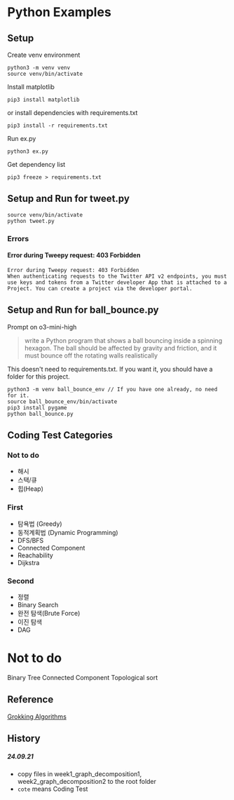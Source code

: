 # Python Examples

## Setup
Create venv environment
```
python3 -m venv venv
source venv/bin/activate
```

Install matplotlib
```
pip3 install matplotlib
```

or install dependencies with requirements.txt
```
pip3 install -r requirements.txt
```

Run ex.py
```
python3 ex.py
```

Get dependency list
```
pip3 freeze > requirements.txt
```

## Setup and Run for tweet.py
```
source venv/bin/activate
python tweet.py
```

### Errors
#### Error during Tweepy request: 403 Forbidden
```
Error during Tweepy request: 403 Forbidden
When authenticating requests to the Twitter API v2 endpoints, you must use keys and tokens from a Twitter developer App that is attached to a Project. You can create a project via the developer portal.
```

## Setup and Run for ball_bounce.py
Prompt on o3-mini-high
> write a Python program that shows a ball bouncing inside a spinning hexagon. The ball should be affected by gravity and friction, and it must bounce off the rotating walls realistically

This doesn't need to requirements.txt. If you want it, you should have a folder for this project.
```
python3 -m venv ball_bounce_env // If you have one already, no need for it.
source ball_bounce_env/bin/activate
pip3 install pygame
python ball_bounce.py 
```

## Coding Test Categories

### Not to do
- 해시
- 스택/큐
- 힙(Heap)

### First
- 탐욕법 (Greedy)
- 동적계획법 (Dynamic Programming)
- DFS/BFS
- Connected Component
- Reachability
- Dijkstra

### Second
- 정렬
- Binary Search
- 완전 탐색(Brute Force)
- 이진 탐색
- DAG

# Not to do
Binary Tree
Connected Component
Topological sort

## Reference
[Grokking Algorithms](https://github.com/egonSchiele/grokking_algorithms/tree/master)

## History
##### 24.09.21
- copy files in week1_graph_decomposition1, week2_graph_decomposition2 to the root folder
- `cote` means Coding Test